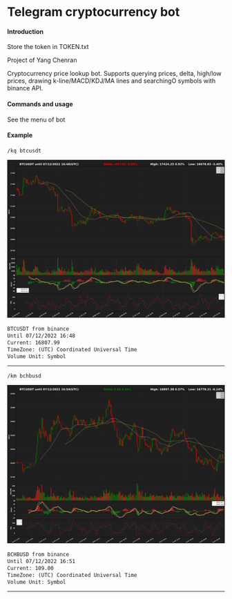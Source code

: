 # Telegram cryptocurrency bot

#### Introduction

Store the token in TOKEN.txt

Project of Yang Chenran

Cryptocurrency price lookup bot. Supports querying prices, delta, high/low prices, drawing k-line/MACD/KDJ/MA lines and searchingO symbols with binance API.


#### Commands and usage

See the menu of bot

#### Example

```
/kq btcusdt
```

![kl](sample_data/klbtc.jpg)

```
BTCUSDT from binance
Until 07/12/2022 16:48
Current: 16807.99
TimeZone: (UTC) Coordinated Universal Time
Volume Unit: Symbol
```

---

```
/km bchbusd
```

![](sample_data/klbch.jpg)

```
BCHBUSD from binance
Until 07/12/2022 16:51
Current: 109.00
TimeZone: (UTC) Coordinated Universal Time
Volume Unit: Symbol
```

---

